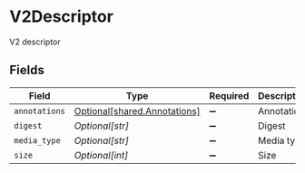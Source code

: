 # V2Descriptor

V2 descriptor


## Fields

| Field                                                              | Type                                                               | Required                                                           | Description                                                        |
| ------------------------------------------------------------------ | ------------------------------------------------------------------ | ------------------------------------------------------------------ | ------------------------------------------------------------------ |
| `annotations`                                                      | [Optional[shared.Annotations]](../../models/shared/annotations.md) | :heavy_minus_sign:                                                 | Annotations                                                        |
| `digest`                                                           | *Optional[str]*                                                    | :heavy_minus_sign:                                                 | Digest                                                             |
| `media_type`                                                       | *Optional[str]*                                                    | :heavy_minus_sign:                                                 | Media type                                                         |
| `size`                                                             | *Optional[int]*                                                    | :heavy_minus_sign:                                                 | Size                                                               |